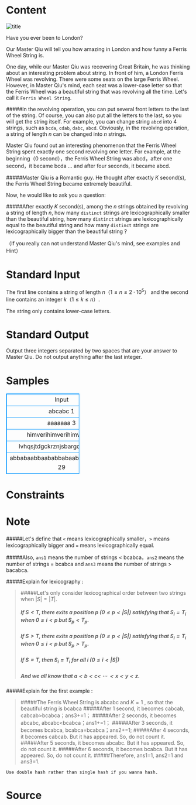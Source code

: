 
# Content

![title](/source/lutece/ferris-wheel-string/img/aHR0cHM6Ly9hY20udWVzdGMuZWR1LmNuL21lZGlhL2ltYWdlL3Byb2JsZW0vMTA2Mi8yMDE1MDQwOTE4MjAzMDQzODguanBn.jpg)

Have you ever been to London? 

Our Master Qiu will tell you how amazing in London and how funny a Ferris Wheel String is.

One day, while our Master Qiu was recovering Great Britain, he was thinking about an interesting problem about string. In front of him, a London Ferris Wheel was revolving. There were some seats on the large Ferris Wheel. However, in Master Qiu's mind, each seat was a lower-case letter so that the Ferris Wheel was a beautiful string that was revolving all the time. Let's call it `Ferris Wheel String`.

#####In the revolving operation, you can put several front letters to the last of the string. Of course, you can also put all the letters to the last, so you will get the string itself. For example, you can change string `abcd` into 4 strings, such as `bcda`, `cdab`, `dabc`, `abcd`. Obviously, in the revolving operation, a string of length $n$ can be changed into $n$ strings.

Master Qiu found out an interesting phenomenon that the Ferris Wheel String spent exactly one second revolving one letter. For example, at the beginning（0 second），the Ferris Wheel String was abcd，after one second，it became bcda ... and after four seconds, it became abcd.

#####Master Qiu is a Romantic guy. He thought after exactly $K$ second(s), the Ferris Wheel String became extremely beautiful.

Now, he would like to ask you a question: 

#####After exactly $K$ second(s), among the $n$ strings obtained by revolving a string of length $n$, how many `distinct` strings are lexicographically smaller than the beautiful string, how many `distinct` strings are lexicographically equal to the beautiful string and how many `distinct` strings are lexicographically bigger than the beautiful string ?

（If you really can not understand Master Qiu's mind, see examples and Hint）

# Standard Input

The first line contains a string of length $n（1 \leq n \leq 2 \cdot 10^5）$ and the second line contains an integer $k（1 \leq k \leq n）$. 

The string only contains lower-case letters.

# Standard Output

Output three integers separated by two spaces that are your answer to Master Qiu. Do not output anything after the last integer.

# Samples

<style>
        table,table tr th, table tr td { border:1px solid #0094ff; }
        table { width: 200px; min-height: 25px; line-height: 25px; text-align: center; border-collapse: collapse;}   
    </style>
<table>
	<tr>
		<td>Input</td>
		<td>Output</td>
	</tr>
<tr><td>abcabc
1</td><td>1 1 1</td></tr><tr><td>aaaaaaa
3</td><td>0 1 0</td></tr><tr><td>himverihimverihimveri
18</td><td>0 1 6</td></tr><tr><td>lvhqsjtdgckrznjsbargcojiyuf
19</td><td>7 1 19</td></tr><tr><td>abbabaabbaababbabaababbaabbaba
29</td><td>3 1 26</td></tr></table>


# Constraints



# Note

#####Let's define that `<` means lexicographically smaller，`>` means lexicographically bigger and `=` means lexicographically equal.

#####Also, `ans1` means the number of strings < bcabca，`ans2` means the number of strings = bcabca and `ans3` means the number of strings > bacabca.

#####Explain for lexicography :
>#####Let's only consider lexicographical order between two strings when $|S|=|T|$.
>##### If $S<T$, there exits a position $p\ (0 \leq p < |S|)$ satisfying that $S_i=T_i$ when $0 \leq i < p$ but $S_p<T_p$.
>##### If $S>T$, there exits a position $p\ (0 \leq p < |S|)$ satisfying that $S_i=T_i$ when $0 \leq i < p$ but $S_p>T_p$.
>##### If $S=T$, then $S_i=T_i$ for all $i\ (0 \leq i <|S|)$
>##### And we all know that $a<b<c<$ $\cdots$ $<x<y<z$.


#####Explain for the first example :
>#####The Ferris Wheel String is abcabc and $K=1$ , so that the beautiful string is bcabca
>#####After 1 second, it becomes cabcab, cabcab>bcabca；ans3+=1；
>#####After 2 seconds, it becomes abcabc, abcabc<bcabca；ans1+=1；
>#####After 3 seconds, it becomes bcabca, bcabca=bcabca；ans2+=1;
>#####After 4 seconds, it becomes cabcab. But it has appeared. So, do not count it.
>#####After 5 seconds, it becomes abcabc. But it has appeared. So, do not count it.
>#####After 6 seconds, it becomes bcabca. But it has appeared. So, do not count it.
>#####Therefore, ans1=1, ans2=1 and ans3=1.

`Use double hash rather than single hash if you wanna hash.`

# Source


